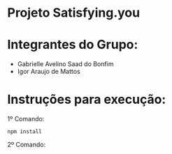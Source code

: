 # Projeto Satisfying.you

# Integrantes do Grupo:
- Gabrielle Avelino Saad do Bonfim
- Igor Araujo de Mattos

# Instruções para execução:
1º Comando:
```
npm install
```
2º Comando:
```

```